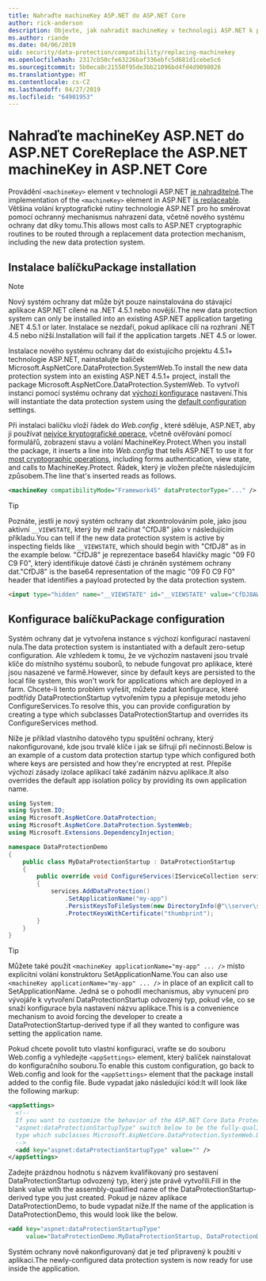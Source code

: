 ```yaml
---
title: Nahraďte machineKey ASP.NET do ASP.NET Core
author: rick-anderson
description: Objevte, jak nahradit machineKey v technologii ASP.NET k povolení používání systému ochrany dat nové a lepší zabezpečení.
ms.author: riande
ms.date: 04/06/2019
uid: security/data-protection/compatibility/replacing-machinekey
ms.openlocfilehash: 2317cb50cfe63226baf336ebfc5d681d1cebe5c6
ms.sourcegitcommit: 5b0eca8c21550f95de3bb21096bd4fd4d9098026
ms.translationtype: MT
ms.contentlocale: cs-CZ
ms.lasthandoff: 04/27/2019
ms.locfileid: "64901953"
---
```

# <a name="replace-the-aspnet-machinekey-in-aspnet-core"></a><span data-ttu-id="a8d47-103">Nahraďte machineKey ASP.NET do ASP.NET Core</span><span class="sxs-lookup"><span data-stu-id="a8d47-103">Replace the ASP.NET machineKey in ASP.NET Core</span></span>

<a name="compatibility-replacing-machinekey"></a>

<span data-ttu-id="a8d47-104">Provádění `<machineKey>` element v technologii ASP.NET [je nahraditelné](https://blogs.msdn.microsoft.com/webdev/2012/10/23/cryptographic-improvements-in-asp-net-4-5-pt-2/).</span><span class="sxs-lookup"><span data-stu-id="a8d47-104">The implementation of the `<machineKey>` element in ASP.NET [is replaceable](https://blogs.msdn.microsoft.com/webdev/2012/10/23/cryptographic-improvements-in-asp-net-4-5-pt-2/).</span></span> <span data-ttu-id="a8d47-105">Většina volání kryptografické rutiny technologie ASP.NET pro ho směrovat pomocí ochranný mechanismus nahrazení data, včetně nového systému ochrany dat díky tomu.</span><span class="sxs-lookup"><span data-stu-id="a8d47-105">This allows most calls to ASP.NET cryptographic routines to be routed through a replacement data protection mechanism, including the new data protection system.</span></span>

## <a name="package-installation"></a><span data-ttu-id="a8d47-106">Instalace balíčku</span><span class="sxs-lookup"><span data-stu-id="a8d47-106">Package installation</span></span>

> [!NOTE]
> <span data-ttu-id="a8d47-107">Nový systém ochrany dat může být pouze nainstalována do stávající aplikace ASP.NET cílené na .NET 4.5.1 nebo novější.</span><span class="sxs-lookup"><span data-stu-id="a8d47-107">The new data protection system can only be installed into an existing ASP.NET application targeting .NET 4.5.1 or later.</span></span> <span data-ttu-id="a8d47-108">Instalace se nezdaří, pokud aplikace cílí na rozhraní .NET 4.5 nebo nižší.</span><span class="sxs-lookup"><span data-stu-id="a8d47-108">Installation will fail if the application targets .NET 4.5 or lower.</span></span>

<span data-ttu-id="a8d47-109">Instalace nového systému ochrany dat do existujícího projektu 4.5.1+ technologie ASP.NET, nainstalujte balíček Microsoft.AspNetCore.DataProtection.SystemWeb.</span><span class="sxs-lookup"><span data-stu-id="a8d47-109">To install the new data protection system into an existing ASP.NET 4.5.1+ project, install the package Microsoft.AspNetCore.DataProtection.SystemWeb.</span></span> <span data-ttu-id="a8d47-110">To vytvoří instanci pomocí systému ochrany dat [výchozí konfigurace](xref:security/data-protection/configuration/default-settings) nastavení.</span><span class="sxs-lookup"><span data-stu-id="a8d47-110">This will instantiate the data protection system using the [default configuration](xref:security/data-protection/configuration/default-settings) settings.</span></span>

<span data-ttu-id="a8d47-111">Při instalaci balíčku vloží řádek do *Web.config* , které sděluje, ASP.NET, aby ji používat [nejvíce kryptografické operace](https://blogs.msdn.microsoft.com/webdev/2012/10/23/cryptographic-improvements-in-asp-net-4-5-pt-2/), včetně ověřování pomocí formulářů, zobrazení stavu a volání MachineKey.Protect.</span><span class="sxs-lookup"><span data-stu-id="a8d47-111">When you install the package, it inserts a line into *Web.config* that tells ASP.NET to use it for [most cryptographic operations](https://blogs.msdn.microsoft.com/webdev/2012/10/23/cryptographic-improvements-in-asp-net-4-5-pt-2/), including forms authentication, view state, and calls to MachineKey.Protect.</span></span> <span data-ttu-id="a8d47-112">Řádek, který je vložen přečte následujícím způsobem.</span><span class="sxs-lookup"><span data-stu-id="a8d47-112">The line that's inserted reads as follows.</span></span>

```xml
<machineKey compatibilityMode="Framework45" dataProtectorType="..." />
```

>[!TIP]
> <span data-ttu-id="a8d47-113">Poznáte, jestli je nový systém ochrany dat zkontrolováním pole, jako jsou aktivní `__VIEWSTATE`, který by měl začínat "CfDJ8" jako v následujícím příkladu.</span><span class="sxs-lookup"><span data-stu-id="a8d47-113">You can tell if the new data protection system is active by inspecting fields like `__VIEWSTATE`, which should begin with "CfDJ8" as in the example below.</span></span> <span data-ttu-id="a8d47-114">"CfDJ8" je reprezentace base64 hlavičky magic "09 F0 C9 F0", který identifikuje datové části je chráněn systémem ochrany dat.</span><span class="sxs-lookup"><span data-stu-id="a8d47-114">"CfDJ8" is the base64 representation of the magic "09 F0 C9 F0" header that identifies a payload protected by the data protection system.</span></span>

```html
<input type="hidden" name="__VIEWSTATE" id="__VIEWSTATE" value="CfDJ8AWPr2EQPTBGs3L2GCZOpk...">
```

## <a name="package-configuration"></a><span data-ttu-id="a8d47-115">Konfigurace balíčku</span><span class="sxs-lookup"><span data-stu-id="a8d47-115">Package configuration</span></span>

<span data-ttu-id="a8d47-116">Systém ochrany dat je vytvořena instance s výchozí konfigurací nastavení nula.</span><span class="sxs-lookup"><span data-stu-id="a8d47-116">The data protection system is instantiated with a default zero-setup configuration.</span></span> <span data-ttu-id="a8d47-117">Ale vzhledem k tomu, že ve výchozím nastavení jsou trvalé klíče do místního systému souborů, to nebude fungovat pro aplikace, které jsou nasazené ve farmě.</span><span class="sxs-lookup"><span data-stu-id="a8d47-117">However, since by default keys are persisted to the local file system, this won't work for applications which are deployed in a farm.</span></span> <span data-ttu-id="a8d47-118">Chcete-li tento problém vyřešit, můžete zadat konfigurace, které podtřídy DataProtectionStartup vytvořením typu a přepisuje metodu jeho ConfigureServices.</span><span class="sxs-lookup"><span data-stu-id="a8d47-118">To resolve this, you can provide configuration by creating a type which subclasses DataProtectionStartup and overrides its ConfigureServices method.</span></span>

<span data-ttu-id="a8d47-119">Níže je příklad vlastního datového typu spuštění ochrany, který nakonfigurované, kde jsou trvalé klíče i jak se šifrují při nečinnosti.</span><span class="sxs-lookup"><span data-stu-id="a8d47-119">Below is an example of a custom data protection startup type which configured both where keys are persisted and how they're encrypted at rest.</span></span> <span data-ttu-id="a8d47-120">Přepíše výchozí zásady izolace aplikací také zadáním názvu aplikace.</span><span class="sxs-lookup"><span data-stu-id="a8d47-120">It also overrides the default app isolation policy by providing its own application name.</span></span>

```csharp
using System;
using System.IO;
using Microsoft.AspNetCore.DataProtection;
using Microsoft.AspNetCore.DataProtection.SystemWeb;
using Microsoft.Extensions.DependencyInjection;

namespace DataProtectionDemo
{
    public class MyDataProtectionStartup : DataProtectionStartup
    {
        public override void ConfigureServices(IServiceCollection services)
        {
            services.AddDataProtection()
                .SetApplicationName("my-app")
                .PersistKeysToFileSystem(new DirectoryInfo(@"\\server\share\myapp-keys\"))
                .ProtectKeysWithCertificate("thumbprint");
        }
    }
}
```

>[!TIP]
> <span data-ttu-id="a8d47-121">Můžete také použít `<machineKey applicationName="my-app" ... />` místo explicitní volání konstruktoru SetApplicationName.</span><span class="sxs-lookup"><span data-stu-id="a8d47-121">You can also use `<machineKey applicationName="my-app" ... />` in place of an explicit call to SetApplicationName.</span></span> <span data-ttu-id="a8d47-122">Jedná se o pohodlí mechanismus, aby vynucení pro vývojáře k vytvoření DataProtectionStartup odvozený typ, pokud vše, co se snaží konfigurace byla nastavení názvu aplikace.</span><span class="sxs-lookup"><span data-stu-id="a8d47-122">This is a convenience mechanism to avoid forcing the developer to create a DataProtectionStartup-derived type if all they wanted to configure was setting the application name.</span></span>

<span data-ttu-id="a8d47-123">Pokud chcete povolit tuto vlastní konfiguraci, vraťte se do souboru Web.config a vyhledejte `<appSettings>` element, který balíček nainstalovat do konfiguračního souboru.</span><span class="sxs-lookup"><span data-stu-id="a8d47-123">To enable this custom configuration, go back to Web.config and look for the `<appSettings>` element that the package install added to the config file.</span></span> <span data-ttu-id="a8d47-124">Bude vypadat jako následující kód:</span><span class="sxs-lookup"><span data-stu-id="a8d47-124">It will look like the following markup:</span></span>

```xml
<appSettings>
  <!--
  If you want to customize the behavior of the ASP.NET Core Data Protection stack, set the
  "aspnet:dataProtectionStartupType" switch below to be the fully-qualified name of a
  type which subclasses Microsoft.AspNetCore.DataProtection.SystemWeb.DataProtectionStartup.
  -->
  <add key="aspnet:dataProtectionStartupType" value="" />
</appSettings>
```

<span data-ttu-id="a8d47-125">Zadejte prázdnou hodnotu s názvem kvalifikovaný pro sestavení DataProtectionStartup odvozený typ, který jste právě vytvořili.</span><span class="sxs-lookup"><span data-stu-id="a8d47-125">Fill in the blank value with the assembly-qualified name of the DataProtectionStartup-derived type you just created.</span></span> <span data-ttu-id="a8d47-126">Pokud je název aplikace DataProtectionDemo, to bude vypadat níže.</span><span class="sxs-lookup"><span data-stu-id="a8d47-126">If the name of the application is DataProtectionDemo, this would look like the below.</span></span>

```xml
<add key="aspnet:dataProtectionStartupType"
     value="DataProtectionDemo.MyDataProtectionStartup, DataProtectionDemo" />
```

<span data-ttu-id="a8d47-127">Systém ochrany nově nakonfigurovaný dat je teď připravený k použití v aplikaci.</span><span class="sxs-lookup"><span data-stu-id="a8d47-127">The newly-configured data protection system is now ready for use inside the application.</span></span>
